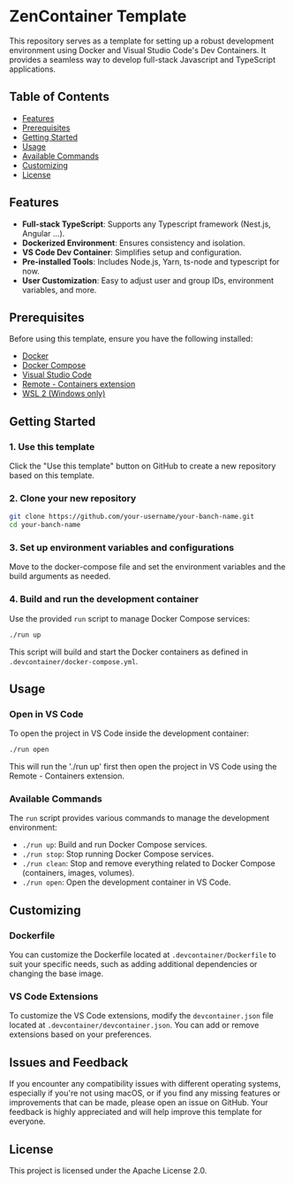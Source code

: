 # ZenContainer Template

This repository serves as a template for setting up a robust development environment using Docker and Visual Studio Code's Dev Containers. It provides a seamless way to develop full-stack Javascript and TypeScript applications.

## Table of Contents
- [Features](#features)
- [Prerequisites](#prerequisites)
- [Getting Started](#getting-started)
- [Usage](#usage)
- [Available Commands](#available-commands)
- [Customizing](#customizing)
- [License](#license)

## Features

- **Full-stack TypeScript**: Supports any Typescript framework (Nest.js, Angular ...).
- **Dockerized Environment**: Ensures consistency and isolation.
- **VS Code Dev Container**: Simplifies setup and configuration.
- **Pre-installed Tools**: Includes Node.js, Yarn, ts-node and typescript for now.
- **User Customization**: Easy to adjust user and group IDs, environment variables, and more.

## Prerequisites

Before using this template, ensure you have the following installed:

- [Docker](https://www.docker.com/)
- [Docker Compose](https://docs.docker.com/compose/)
- [Visual Studio Code](https://code.visualstudio.com/)
- [Remote - Containers extension](https://marketplace.visualstudio.com/items?itemName=ms-vscode-remote.remote-containers)
- [WSL 2 (Windows only)](https://docs.microsoft.com/en-us/windows/wsl/install)

## Getting Started

### 1. Use this template

Click the "Use this template" button on GitHub to create a new repository based on this template.

### 2. Clone your new repository

```bash
git clone https://github.com/your-username/your-banch-name.git
cd your-banch-name
```

### 3. Set up environment variables and configurations

Move to the docker-compose file and set the environment variables and the build arguments as needed.

### 4. Build and run the development container

Use the provided `run` script to manage Docker Compose services:

```bash
./run up
```

This script will build and start the Docker containers as defined in `.devcontainer/docker-compose.yml`.

## Usage

### Open in VS Code

To open the project in VS Code inside the development container:

```bash
./run open
```

This will run the './run up' first then open the project in VS Code using the Remote - Containers extension.

### Available Commands

The `run` script provides various commands to manage the development environment:

- `./run up`: Build and run Docker Compose services.
- `./run stop`: Stop running Docker Compose services.
- `./run clean`: Stop and remove everything related to Docker Compose (containers, images, volumes).
- `./run open`: Open the development container in VS Code.

## Customizing

### Dockerfile

You can customize the Dockerfile located at `.devcontainer/Dockerfile` to suit your specific needs, such as adding additional dependencies or changing the base image.

### VS Code Extensions

To customize the VS Code extensions, modify the `devcontainer.json` file located at `.devcontainer/devcontainer.json`. You can add or remove extensions based on your preferences.

## Issues and Feedback

If you encounter any compatibility issues with different operating systems, especially if you're not using macOS, or if you find any missing features or improvements that can be made, please open an issue on GitHub. Your feedback is highly appreciated and will help improve this template for everyone.

## License

This project is licensed under the Apache License 2.0.